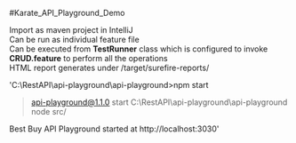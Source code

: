 #Karate_API_Playground_Demo  

Import as maven project in IntelliJ  
Can be run as individual feature file  
Can be executed from **TestRunner** class which is configured to invoke **CRUD.feature** to perform all the operations  
HTML report generates under /target/surefire-reports/  


'C:\RestAPI\api-playground\api-playground>npm start

> api-playground@1.1.0 start C:\RestAPI\api-playground\api-playground
> node src/

Best Buy API Playground started at http://localhost:3030'
